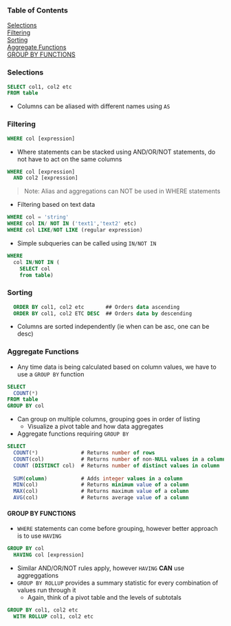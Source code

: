 ### Table of Contents
[Selections](#selections)</br>
[Filtering](#filtering) </br>
[Sorting](#sorting) </br>
[Aggregate Functions](#aggregate-functions) </br>
[GROUP BY FUNCTIONS](#group-by-functions)


### Selections 
```sql
SELECT col1, col2 etc
FROM table
```
- Columns can be aliased with different names using `AS`

### Filtering
```sql
WHERE col [expression]
```
- Where statements can be stacked using AND/OR/NOT statements, do not have to act on the same columns
```sql
WHERE col [expression]
  AND col2 [expression]
```
> Note: Alias and aggregations can NOT be used in WHERE statements

- Filtering based on text data
```sql
WHERE col = 'string'
WHERE col IN/ NOT IN ('text1','text2' etc)
WHERE col LIKE/NOT LIKE (regular expression)
```
- Simple subqueries can be called using `IN/NOT IN`
```sql
WHERE
  col IN/NOT IN (
    SELECT col
    from table) 
```

### Sorting
```sql
  ORDER BY col1, col2 etc       ## Orders data ascending
  ORDER BY col1, col2 ETC DESC  ## Orders data by descending
```
- Columns are sorted independently (ie when can be asc, one can be desc)

### Aggregate Functions
- Any time data is being calculated based on column values, we have to use a `GROUP BY` function
```sql
SELECT
  COUNT(*)
FROM table
GROUP BY col
```
- Can group on multiple columns, grouping goes in order of listing
  - Visualize a pivot table and how data aggregates 
- Aggregate functions requiring `GROUP BY`
```sql
SELECT
  COUNT(*)              # Returns number of rows
  COUNT(col)            # Returns number of non-NULL values in a column
  COUNT (DISTINCT col)  # Returns number of distinct values in column
  
  SUM(column)           # Adds integer values in a column
  MIN(col)              # Returns minimum value of a column
  MAX(col)              # Returns maximum value of a column
  AVG(col)              # Returns average value of a column
```

#### GROUP BY FUNCTIONS
- `WHERE` statements can come before grouping, however better approach is to use `HAVING`
```sql
GROUP BY col
  HAVING col [expression]
```
  - Similar AND/OR/NOT rules apply, however `HAVING` **CAN** use aggreggations
- `GROUP BY ROLLUP` provides a summary statistic for every combination of values run through it
  - Again, think of a pivot table and the levels of subtotals
```sql
GROUP BY col1, col2 etc
  WITH ROLLUP col1, col2 etc
```

